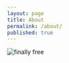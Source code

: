 ```yaml
---
layout: page
title: About
permalink: /about/
published: true
---
```


![finally free](https://www.dropbox.com/sc/dvqrfttczv7iol7/AADYfK4DV_DXP2HH9g_Z1Pr_a/0?dl=1)

